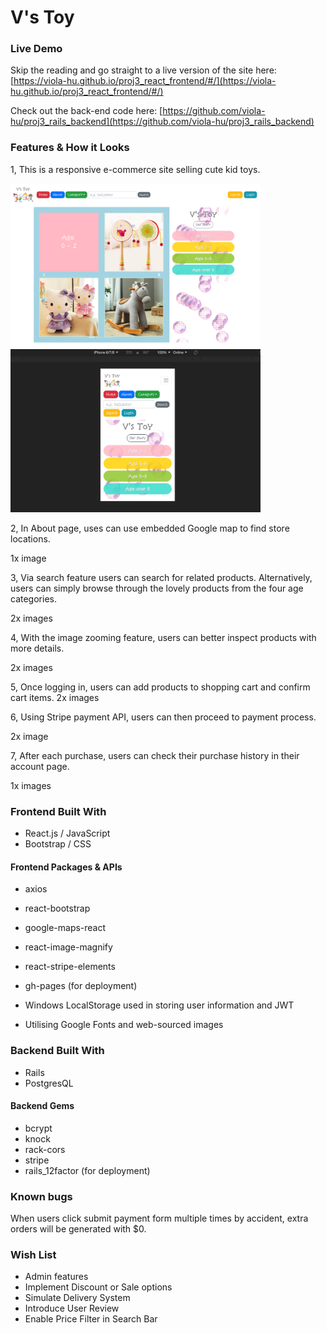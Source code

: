 # V's Toy

### Live Demo

Skip the reading and go straight to a live version of the site here:
[https://viola-hu.github.io/proj3_react_frontend/#/](https://viola-hu.github.io/proj3_react_frontend/#/)

Check out the back-end code here:
[https://github.com/viola-hu/proj3_rails_backend](https://github.com/viola-hu/proj3_rails_backend)

### Features & How it Looks

1, This is a responsive e-commerce site selling cute kid toys.

<img alt="web-homepage" src="./src/images/101.png" width="400px">
<img alt="phone-homepage" src="./src/images/102new.png" width="400px">

2, In About page, uses can use embedded Google map to find store locations.

1x image

3, Via search feature users can search for related products.
Alternatively, users can simply browse through the lovely products from the four age categories.  

2x images

4, With the image zooming feature, users can better inspect products with more details.

2x images

5, Once logging in, users can add products to shopping cart and confirm cart items.
2x images

6, Using Stripe payment API, users can then proceed to payment process.

2x image

7, After each purchase, users can check their purchase history in their account page.

1x images


### Frontend Built With
* React.js / JavaScript
* Bootstrap / CSS

#### Frontend Packages & APIs
* axios
* react-bootstrap
* google-maps-react
* react-image-magnify
* react-stripe-elements
* gh-pages (for deployment)

* Windows LocalStorage used in storing user information and JWT
* Utilising Google Fonts and web-sourced images

### Backend Built With
* Rails
* PostgresQL

#### Backend Gems
* bcrypt
* knock
* rack-cors
* stripe
* rails_12factor (for deployment)

### Known bugs
When users click submit payment form multiple times by accident, extra orders will be generated with $0.

### Wish List
* Admin features
* Implement Discount or Sale options
* Simulate Delivery System
* Introduce User Review
* Enable Price Filter in Search Bar
